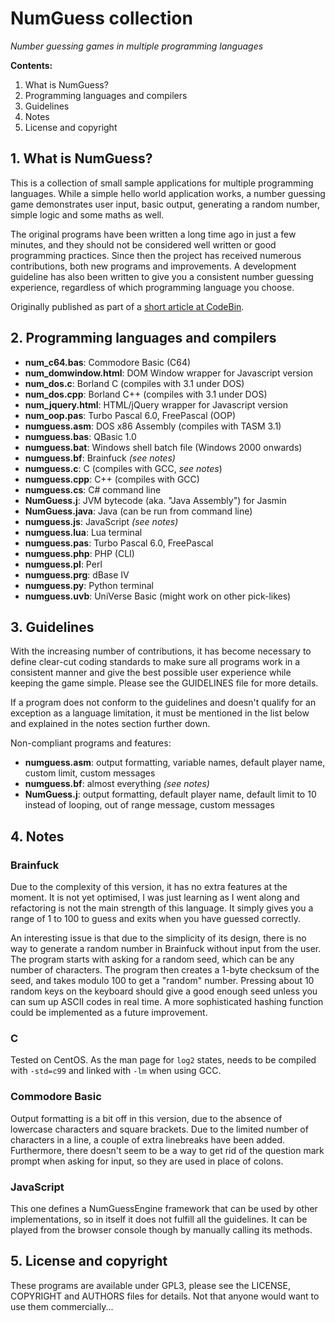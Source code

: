 # NumGuess collection
*Number guessing games in multiple programming languages*

**Contents:**

1. What is NumGuess?
2. Programming languages and compilers
3. Guidelines
4. Notes
5. License and copyright

## 1. What is NumGuess?

This is a collection of small sample applications for multiple programming languages. While a simple hello world application works, a number guessing game demonstrates user input, basic output, generating a random number, simple logic and some maths as well.

The original programs have been written a long time ago in just a few minutes, and they should not be considered well written or good programming practices. Since then the project has received numerous contributions, both new programs and improvements. A development guideline has also been written to give you a consistent number guessing experience, regardless of which programming language you choose.

Originally published as part of a [short article at CodeBin](http://codebin.co.uk/blog/number-guessing-hello-world-games/).

## 2. Programming languages and compilers

- **num_c64.bas**: Commodore Basic (C64)
- **num_domwindow.html**: DOM Window wrapper for Javascript version
- **num_dos.c**: Borland C (compiles with 3.1 under DOS)
- **num_dos.cpp**: Borland C++ (compiles with 3.1 under DOS)
- **num_jquery.html**: HTML/jQuery wrapper for Javascript version
- **num_oop.pas**: Turbo Pascal 6.0, FreePascal (OOP)
- **numguess.asm**: DOS x86 Assembly (compiles with TASM 3.1)
- **numguess.bas**: QBasic 1.0
- **numguess.bat**: Windows shell batch file (Windows 2000 onwards)
- **numguess.bf**: Brainfuck *(see notes)*
- **numguess.c**: C (compiles with GCC, *see notes*)
- **numguess.cpp**: C++ (compiles with GCC)
- **numguess.cs**: C# command line
- **NumGuess.j**: JVM bytecode (aka. "Java Assembly") for Jasmin
- **NumGuess.java**: Java (can be run from command line)
- **numguess.js**: JavaScript *(see notes)*
- **numguess.lua**: Lua terminal
- **numguess.pas**: Turbo Pascal 6.0, FreePascal
- **numguess.php**: PHP (CLI)
- **numguess.pl**: Perl
- **numguess.prg**: dBase IV
- **numguess.py**: Python terminal
- **numguess.uvb**: UniVerse Basic (might work on other pick-likes)

## 3. Guidelines

With the increasing number of contributions, it has become necessary to define clear-cut coding standards to make sure all programs work in a consistent manner and give the best possible user experience while keeping the game simple. Please see the GUIDELINES file for more details.

If a program does not conform to the guidelines and doesn't qualify for an exception as a language limitation, it must be mentioned in the list below and explained in the notes section further down.

Non-compliant programs and features:

- **numguess.asm**: output formatting, variable names, default player name, custom limit, custom messages
- **numguess.bf**: almost everything *(see notes)*
- **NumGuess.j**: output formatting, default player name, default limit to 10 instead of looping, out of range message, custom messages

## 4. Notes

### Brainfuck

Due to the complexity of this version, it has no extra features at the moment. It is not yet optimised, I was just learning as I went along and refactoring is not the main strength of this language. It simply gives you a range of 1 to 100 to guess and exits when you have guessed correctly.

An interesting issue is that due to the simplicity of its design, there is no way to generate a random number in Brainfuck without input from the user. The program starts with asking for a random seed, which can be any number of characters. The program then creates a 1-byte checksum of the seed, and takes modulo 100 to get a "random" number. Pressing about 10 random keys on the keyboard should give a good enough seed unless you can sum up ASCII codes in real time. A more sophisticated hashing function could be implemented as a future improvement.

### C

Tested on CentOS. As the man page for ```log2``` states, needs to be compiled with ```-std=c99``` and linked with ```-lm``` when using GCC.

### Commodore Basic

Output formatting is a bit off in this version, due to the absence of lowercase characters and square brackets. Due to the limited number of characters in a line, a couple of extra linebreaks have been added. Furthermore, there doesn't seem to be a way to get rid of the question mark prompt when asking for input, so they are used in place of colons.

### JavaScript

This one defines a NumGuessEngine framework that can be used by other implementations, so in itself it does not fulfill all the guidelines. It can be played from the browser console though by manually calling its methods.

## 5. License and copyright

These programs are available under GPL3, please see the LICENSE, COPYRIGHT and AUTHORS files for details. Not that anyone would want to use them commercially...
